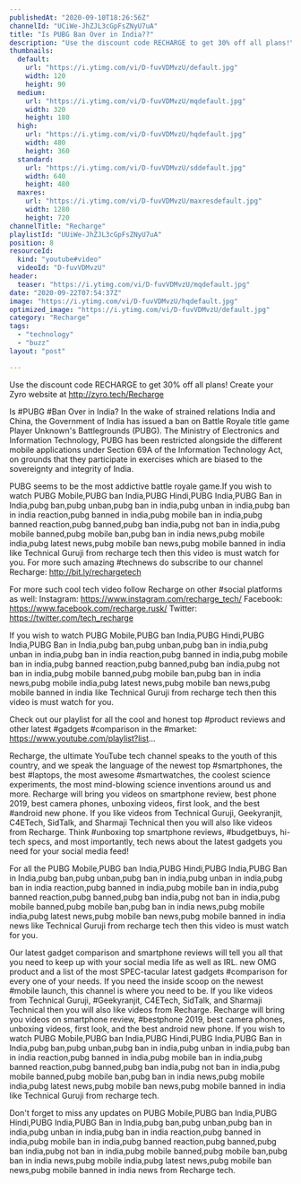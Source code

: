 ```yaml
---
publishedAt: "2020-09-10T18:26:56Z"
channelId: "UCiWe-JhZJL3cGpFsZNyU7uA"
title: "Is PUBG Ban Over in India??"
description: "Use the discount code RECHARGE to get 30% off all plans!\nCreate your Zyro website at http://zyro.tech/Recharge\n\nIs #PUBG #Ban Over in India? In the wake of strained relations India and China, the Government of India has issued a ban on Battle Royale title game Player Unknown's Battlegrounds (PUBG). The Ministry of Electronics and Information Technology, PUBG has been restricted alongside the different mobile applications under Section 69A of the Information Technology Act, on grounds that they participate in exercises which are biased to the sovereignty and integrity of India. \n\nPUBG seems to be the most addictive battle royale game.If you wish to watch PUBG Mobile,PUBG ban India,PUBG Hindi,PUBG India,PUBG Ban in India,pubg ban,pubg unban,pubg ban in india,pubg unban in india,pubg ban in india reaction,pubg banned in india,pubg mobile ban in india,pubg banned reaction,pubg banned,pubg ban india,pubg not ban in india,pubg mobile banned,pubg mobile ban,pubg ban in india news,pubg mobile india,pubg latest news,pubg mobile ban news,pubg mobile banned in india like Technical Guruji from recharge tech then this video is must watch for you. For more such amazing #technews do subscribe to our channel Recharge: http://bit.ly/rechargetech\n\nFor more such cool tech video follow Recharge on other #social platforms as well:\nInstagram: https://www.instagram.com/recharge_tech/\nFacebook: https://www.facebook.com/recharge.rusk/\nTwitter: https://twitter.com/tech_recharge\n\nIf you wish to watch PUBG Mobile,PUBG ban India,PUBG Hindi,PUBG India,PUBG Ban in India,pubg ban,pubg unban,pubg ban in india,pubg unban in india,pubg ban in india reaction,pubg banned in india,pubg mobile ban in india,pubg banned reaction,pubg banned,pubg ban india,pubg not ban in india,pubg mobile banned,pubg mobile ban,pubg ban in india news,pubg mobile india,pubg latest news,pubg mobile ban news,pubg mobile banned in india like Technical Guruji from recharge tech then this video is must watch for you.\n\nCheck out our playlist for all the cool and honest top #product reviews and other latest #gadgets #comparison in the #market: https://www.youtube.com/playlist?list...\n\nRecharge, the ultimate YouTube tech channel speaks to the youth of this country, and we speak the language of the newest top #smartphones, the best #laptops, the most awesome #smartwatches, the coolest science experiments, the most mind-blowing science inventions around us and more. Recharge will bring you videos on smartphone review, best phone 2019, best camera phones, unboxing videos, first look, and the best #android new phone. If you like videos from Technical Guruji, Geekyranjit, C4ETech, SidTalk, and Sharmaji Technical then you will also like videos from Recharge. Think #unboxing top smartphone reviews, #budgetbuys, hi-tech specs, and most importantly, tech news about the latest gadgets you need for your social media feed!\n\nFor all the PUBG Mobile,PUBG ban India,PUBG Hindi,PUBG India,PUBG Ban in India,pubg ban,pubg unban,pubg ban in india,pubg unban in india,pubg ban in india reaction,pubg banned in india,pubg mobile ban in india,pubg banned reaction,pubg banned,pubg ban india,pubg not ban in india,pubg mobile banned,pubg mobile ban,pubg ban in india news,pubg mobile india,pubg latest news,pubg mobile ban news,pubg mobile banned in india news like Technical Guruji from recharge tech then this video is must watch for you.\n\nOur latest gadget comparison and smartphone reviews will tell you all that you need to keep up with your social media life as well as IRL. new OMG product and a list of the most SPEC-tacular latest gadgets #comparison for every one of your needs. If you need the inside scoop on the newest #mobile launch, this channel is where you need to be. If you like videos from Technical Guruji, #Geekyranjit, C4ETech, SidTalk, and Sharmaji Technical then you will also like videos from Recharge. Recharge will bring you videos on smartphone review, #bestphone 2019, best camera phones, unboxing videos, first look, and the best android new phone. If you wish to watch PUBG Mobile,PUBG ban India,PUBG Hindi,PUBG India,PUBG Ban in India,pubg ban,pubg unban,pubg ban in india,pubg unban in india,pubg ban in india reaction,pubg banned in india,pubg mobile ban in india,pubg banned reaction,pubg banned,pubg ban india,pubg not ban in india,pubg mobile banned,pubg mobile ban,pubg ban in india news,pubg mobile india,pubg latest news,pubg mobile ban news,pubg mobile banned in india like Technical Guruji from recharge tech.\n\n\nDon't forget to miss any updates on PUBG Mobile,PUBG ban India,PUBG Hindi,PUBG India,PUBG Ban in India,pubg ban,pubg unban,pubg ban in india,pubg unban in india,pubg ban in india reaction,pubg banned in india,pubg mobile ban in india,pubg banned reaction,pubg banned,pubg ban india,pubg not ban in india,pubg mobile banned,pubg mobile ban,pubg ban in india news,pubg mobile india,pubg latest news,pubg mobile ban news,pubg mobile banned in india news from Recharge tech."
thumbnails:
  default:
    url: "https://i.ytimg.com/vi/D-fuvVDMvzU/default.jpg"
    width: 120
    height: 90
  medium:
    url: "https://i.ytimg.com/vi/D-fuvVDMvzU/mqdefault.jpg"
    width: 320
    height: 180
  high:
    url: "https://i.ytimg.com/vi/D-fuvVDMvzU/hqdefault.jpg"
    width: 480
    height: 360
  standard:
    url: "https://i.ytimg.com/vi/D-fuvVDMvzU/sddefault.jpg"
    width: 640
    height: 480
  maxres:
    url: "https://i.ytimg.com/vi/D-fuvVDMvzU/maxresdefault.jpg"
    width: 1280
    height: 720
channelTitle: "Recharge"
playlistId: "UUiWe-JhZJL3cGpFsZNyU7uA"
position: 8
resourceId:
  kind: "youtube#video"
  videoId: "D-fuvVDMvzU"
header:
  teaser: "https://i.ytimg.com/vi/D-fuvVDMvzU/mqdefault.jpg"
date: "2020-09-22T07:54:37Z"
image: "https://i.ytimg.com/vi/D-fuvVDMvzU/hqdefault.jpg"
optimized_image: "https://i.ytimg.com/vi/D-fuvVDMvzU/default.jpg"
category: "Recharge"
tags:
  - "technology"
  - "buzz"
layout: "post"

---
```

Use the discount code RECHARGE to get 30% off all plans!
Create your Zyro website at http://zyro.tech/Recharge

Is #PUBG #Ban Over in India? In the wake of strained relations India and China, the Government of India has issued a ban on Battle Royale title game Player Unknown's Battlegrounds (PUBG). The Ministry of Electronics and Information Technology, PUBG has been restricted alongside the different mobile applications under Section 69A of the Information Technology Act, on grounds that they participate in exercises which are biased to the sovereignty and integrity of India. 

PUBG seems to be the most addictive battle royale game.If you wish to watch PUBG Mobile,PUBG ban India,PUBG Hindi,PUBG India,PUBG Ban in India,pubg ban,pubg unban,pubg ban in india,pubg unban in india,pubg ban in india reaction,pubg banned in india,pubg mobile ban in india,pubg banned reaction,pubg banned,pubg ban india,pubg not ban in india,pubg mobile banned,pubg mobile ban,pubg ban in india news,pubg mobile india,pubg latest news,pubg mobile ban news,pubg mobile banned in india like Technical Guruji from recharge tech then this video is must watch for you. For more such amazing #technews do subscribe to our channel Recharge: http://bit.ly/rechargetech

For more such cool tech video follow Recharge on other #social platforms as well:
Instagram: https://www.instagram.com/recharge_tech/
Facebook: https://www.facebook.com/recharge.rusk/
Twitter: https://twitter.com/tech_recharge

If you wish to watch PUBG Mobile,PUBG ban India,PUBG Hindi,PUBG India,PUBG Ban in India,pubg ban,pubg unban,pubg ban in india,pubg unban in india,pubg ban in india reaction,pubg banned in india,pubg mobile ban in india,pubg banned reaction,pubg banned,pubg ban india,pubg not ban in india,pubg mobile banned,pubg mobile ban,pubg ban in india news,pubg mobile india,pubg latest news,pubg mobile ban news,pubg mobile banned in india like Technical Guruji from recharge tech then this video is must watch for you.

Check out our playlist for all the cool and honest top #product reviews and other latest #gadgets #comparison in the #market: https://www.youtube.com/playlist?list...

Recharge, the ultimate YouTube tech channel speaks to the youth of this country, and we speak the language of the newest top #smartphones, the best #laptops, the most awesome #smartwatches, the coolest science experiments, the most mind-blowing science inventions around us and more. Recharge will bring you videos on smartphone review, best phone 2019, best camera phones, unboxing videos, first look, and the best #android new phone. If you like videos from Technical Guruji, Geekyranjit, C4ETech, SidTalk, and Sharmaji Technical then you will also like videos from Recharge. Think #unboxing top smartphone reviews, #budgetbuys, hi-tech specs, and most importantly, tech news about the latest gadgets you need for your social media feed!

For all the PUBG Mobile,PUBG ban India,PUBG Hindi,PUBG India,PUBG Ban in India,pubg ban,pubg unban,pubg ban in india,pubg unban in india,pubg ban in india reaction,pubg banned in india,pubg mobile ban in india,pubg banned reaction,pubg banned,pubg ban india,pubg not ban in india,pubg mobile banned,pubg mobile ban,pubg ban in india news,pubg mobile india,pubg latest news,pubg mobile ban news,pubg mobile banned in india news like Technical Guruji from recharge tech then this video is must watch for you.

Our latest gadget comparison and smartphone reviews will tell you all that you need to keep up with your social media life as well as IRL. new OMG product and a list of the most SPEC-tacular latest gadgets #comparison for every one of your needs. If you need the inside scoop on the newest #mobile launch, this channel is where you need to be. If you like videos from Technical Guruji, #Geekyranjit, C4ETech, SidTalk, and Sharmaji Technical then you will also like videos from Recharge. Recharge will bring you videos on smartphone review, #bestphone 2019, best camera phones, unboxing videos, first look, and the best android new phone. If you wish to watch PUBG Mobile,PUBG ban India,PUBG Hindi,PUBG India,PUBG Ban in India,pubg ban,pubg unban,pubg ban in india,pubg unban in india,pubg ban in india reaction,pubg banned in india,pubg mobile ban in india,pubg banned reaction,pubg banned,pubg ban india,pubg not ban in india,pubg mobile banned,pubg mobile ban,pubg ban in india news,pubg mobile india,pubg latest news,pubg mobile ban news,pubg mobile banned in india like Technical Guruji from recharge tech.


Don't forget to miss any updates on PUBG Mobile,PUBG ban India,PUBG Hindi,PUBG India,PUBG Ban in India,pubg ban,pubg unban,pubg ban in india,pubg unban in india,pubg ban in india reaction,pubg banned in india,pubg mobile ban in india,pubg banned reaction,pubg banned,pubg ban india,pubg not ban in india,pubg mobile banned,pubg mobile ban,pubg ban in india news,pubg mobile india,pubg latest news,pubg mobile ban news,pubg mobile banned in india news from Recharge tech.
